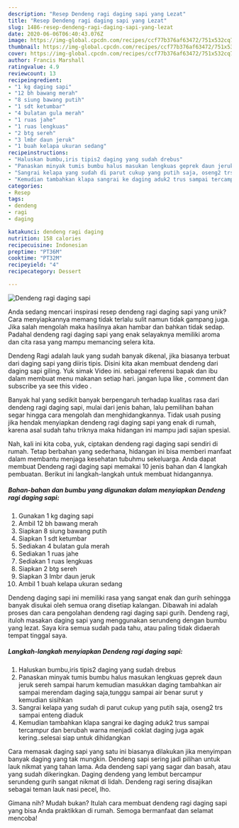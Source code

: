 ```yaml
---
description: "Resep Dendeng ragi daging sapi yang Lezat"
title: "Resep Dendeng ragi daging sapi yang Lezat"
slug: 1486-resep-dendeng-ragi-daging-sapi-yang-lezat
date: 2020-06-06T06:40:43.076Z
image: https://img-global.cpcdn.com/recipes/ccf77b376af63472/751x532cq70/dendeng-ragi-daging-sapi-foto-resep-utama.jpg
thumbnail: https://img-global.cpcdn.com/recipes/ccf77b376af63472/751x532cq70/dendeng-ragi-daging-sapi-foto-resep-utama.jpg
cover: https://img-global.cpcdn.com/recipes/ccf77b376af63472/751x532cq70/dendeng-ragi-daging-sapi-foto-resep-utama.jpg
author: Francis Marshall
ratingvalue: 4.9
reviewcount: 13
recipeingredient:
- "1 kg daging sapi"
- "12 bh bawang merah"
- "8 siung bawang putih"
- "1 sdt ketumbar"
- "4 bulatan gula merah"
- "1 ruas jahe"
- "1 ruas lengkuas"
- "2 btg sereh"
- "3 lmbr daun jeruk"
- "1 buah kelapa ukuran sedang"
recipeinstructions:
- "Haluskan bumbu,iris tipis2 daging yang sudah drebus"
- "Panaskan minyak tumis bumbu halus masukan lengkuas geprek daun jeruk sereh sampai harum kemudian masukkan daging tambahkan air sampai merendam daging saja,tunggu sampai air benar surut y kemudian sisihkan"
- "Sangrai kelapa yang sudah di parut cukup yang putih saja, oseng2 trs sampai enteng diaduk"
- "Kemudian tambahkan klapa sangrai ke daging aduk2 trus sampai tercampur dan berubah warna menjadi coklat daging juga agak kering..selesai siap untuk dihidangkan"
categories:
- Resep
tags:
- dendeng
- ragi
- daging

katakunci: dendeng ragi daging 
nutrition: 158 calories
recipecuisine: Indonesian
preptime: "PT36M"
cooktime: "PT32M"
recipeyield: "4"
recipecategory: Dessert

---
```



![Dendeng ragi daging sapi](https://img-global.cpcdn.com/recipes/ccf77b376af63472/751x532cq70/dendeng-ragi-daging-sapi-foto-resep-utama.jpg)

Anda sedang mencari inspirasi resep dendeng ragi daging sapi yang unik? Cara menyiapkannya memang tidak terlalu sulit namun tidak gampang juga. Jika salah mengolah maka hasilnya akan hambar dan bahkan tidak sedap. Padahal dendeng ragi daging sapi yang enak selayaknya memiliki aroma dan cita rasa yang mampu memancing selera kita.

Dendeng Ragi adalah lauk yang sudah banyak dikenal, jika biasanya terbuat dari daging sapi yang diiris tipis. Disini kita akan membuat dendeng dari daging sapi giling. Yuk simak Video ini. sebagai referensi bapak dan ibu dalam membuat menu makanan setiap hari. jangan lupa like , comment dan subscribe ya see this video .

Banyak hal yang sedikit banyak berpengaruh terhadap kualitas rasa dari dendeng ragi daging sapi, mulai dari jenis bahan, lalu pemilihan bahan segar hingga cara mengolah dan menghidangkannya. Tidak usah pusing jika hendak menyiapkan dendeng ragi daging sapi yang enak di rumah, karena asal sudah tahu triknya maka hidangan ini mampu jadi sajian spesial.


Nah, kali ini kita coba, yuk, ciptakan dendeng ragi daging sapi sendiri di rumah. Tetap berbahan yang sederhana, hidangan ini bisa memberi manfaat dalam membantu menjaga kesehatan tubuhmu sekeluarga. Anda dapat membuat Dendeng ragi daging sapi memakai 10 jenis bahan dan 4 langkah pembuatan. Berikut ini langkah-langkah untuk membuat hidangannya.

<!--inarticleads1-->

##### Bahan-bahan dan bumbu yang digunakan dalam menyiapkan Dendeng ragi daging sapi:

1. Gunakan 1 kg daging sapi
1. Ambil 12 bh bawang merah
1. Siapkan 8 siung bawang putih
1. Siapkan 1 sdt ketumbar
1. Sediakan 4 bulatan gula merah
1. Sediakan 1 ruas jahe
1. Sediakan 1 ruas lengkuas
1. Siapkan 2 btg sereh
1. Siapkan 3 lmbr daun jeruk
1. Ambil 1 buah kelapa ukuran sedang


Dendeng daging sapi ini memiliki rasa yang sangat enak dan gurih sehingga banyak disukai oleh semua orang disetiap kalangan. Dibawah ini adalah proses dan cara pengolahan dendeng ragi daging sapi gurih. Dendeng ragi, ituloh masakan daging sapi yang menggunakan serundeng dengan bumbu yang lezat. Saya kira semua sudah pada tahu, atau paling tidak didaerah tempat tinggal saya. 

<!--inarticleads2-->

##### Langkah-langkah menyiapkan Dendeng ragi daging sapi:

1. Haluskan bumbu,iris tipis2 daging yang sudah drebus
1. Panaskan minyak tumis bumbu halus masukan lengkuas geprek daun jeruk sereh sampai harum kemudian masukkan daging tambahkan air sampai merendam daging saja,tunggu sampai air benar surut y kemudian sisihkan
1. Sangrai kelapa yang sudah di parut cukup yang putih saja, oseng2 trs sampai enteng diaduk
1. Kemudian tambahkan klapa sangrai ke daging aduk2 trus sampai tercampur dan berubah warna menjadi coklat daging juga agak kering..selesai siap untuk dihidangkan


Cara memasak daging sapi yang satu ini biasanya dilakukan jika menyimpan banyak daging yang tak mungkin. Dendeng sapi sering jadi pilihan untuk lauk nikmat yang tahan lama. Ada dendeng sapi yang sagar dan basah, atau yang sudah dikeringkan. Daging dendeng yang lembut bercampur serundeng gurih sangat nikmat di lidah. Dendeng ragi sering disajikan sebagai teman lauk nasi pecel, lho. 

Gimana nih? Mudah bukan? Itulah cara membuat dendeng ragi daging sapi yang bisa Anda praktikkan di rumah. Semoga bermanfaat dan selamat mencoba!
